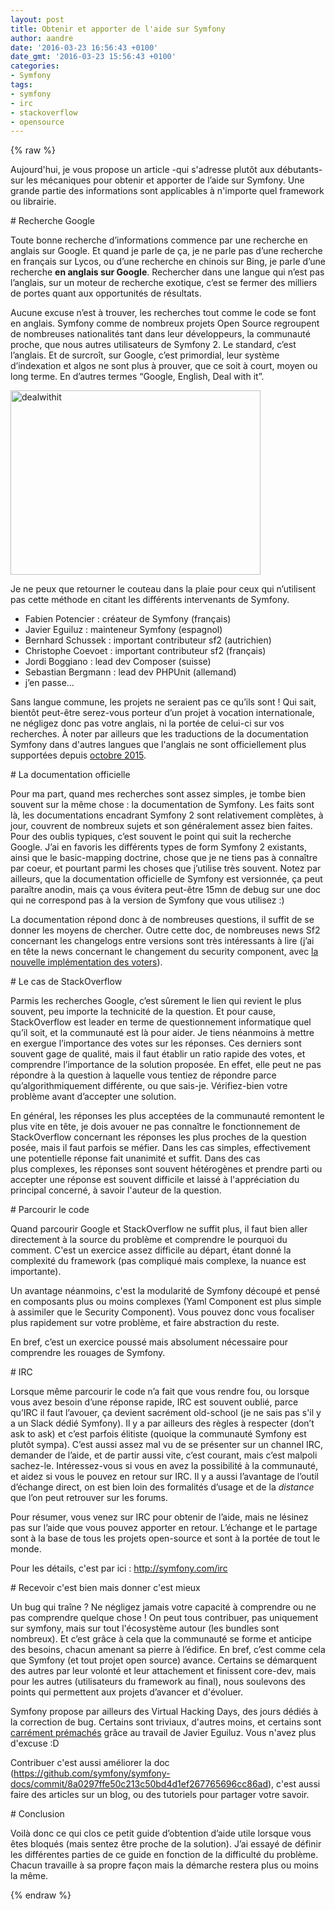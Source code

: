 ```yaml
---
layout: post
title: Obtenir et apporter de l'aide sur Symfony
author: aandre
date: '2016-03-23 16:56:43 +0100'
date_gmt: '2016-03-23 15:56:43 +0100'
categories:
- Symfony
tags:
- symfony
- irc
- stackoverflow
- opensource
---
```

{% raw %}
<p>Aujourd'hui, je vous propose un article -qui s'adresse plutôt aux débutants- sur les mécaniques pour obtenir et apporter de l’aide sur Symfony. Une grande partie des informations sont applicables à n'importe quel framework ou librairie.</p>
# Recherche Google
<p>Toute bonne recherche d’informations commence par une recherche en anglais sur Google. Et quand je parle de ça, je ne parle pas d’une recherche en français sur Lycos, ou d’une recherche en chinois sur Bing, je parle d’une recherche <strong>en anglais sur Google</strong>. Rechercher dans une langue qui n’est pas l’anglais, sur un moteur de recherche exotique, c’est se fermer des milliers de portes quant aux opportunités de résultats.</p>
<p>Aucune excuse n’est à trouver, les recherches tout comme le code se font en anglais. Symfony comme de nombreux projets Open Source regroupent de nombreuses nationalités tant dans leur développeurs, la communauté proche, que nous autres utilisateurs de Symfony 2. Le standard, c’est l’anglais. Et de surcroît, sur Google, c’est primordial, leur système d’indexation et algos ne sont plus à prouver, que ce soit à court, moyen ou long terme. En d’autres termes “Google, English, Deal with it”.</p>
<p><a href="http://blog.eleven-labs.com/wp-content/uploads/2016/03/dealwithit.gif" rel="attachment wp-att-1656"><img class="aligncenter wp-image-1656 size-full" src="http://blog.eleven-labs.com/wp-content/uploads/2016/03/dealwithit.gif" alt="dealwithit" width="400" height="295" /></a></p>
<p>Je ne peux que retourner le couteau dans la plaie pour ceux qui n’utilisent pas cette méthode en citant les différents intervenants de Symfony.</p>
<ul>
<li>Fabien Potencier : créateur de Symfony (français)</li>
<li>Javier Eguiluz : mainteneur Symfony (espagnol)</li>
<li>Bernhard Schussek : important contributeur sf2 (autrichien)</li>
<li>Christophe Coevoet : important contributeur sf2 (français)</li>
<li>Jordi Boggiano : lead dev Composer (suisse)</li>
<li>Sebastian Bergmann : lead dev PHPUnit (allemand)</li>
<li>j’en passe…</li>
</ul>
<p>Sans langue commune, les projets ne seraient pas ce qu’ils sont ! Qui sait, bientôt peut-être serez-vous porteur d’un projet à vocation internationale, ne négligez donc pas votre anglais, ni la portée de celui-ci sur vos recherches. À noter par ailleurs que les traductions de la documentation Symfony dans d'autres langues que l'anglais ne sont officiellement plus supportées depuis <a href="http://symfony.com/blog/discontinuing-the-symfony-community-translations">octobre 2015</a>.</p>
# La documentation officielle
<p>Pour ma part, quand mes recherches sont assez simples, je tombe bien souvent sur la même chose : la documentation de Symfony. Les faits sont là, les documentations encadrant Symfony 2 sont relativement complètes, à jour, couvrent de nombreux sujets et son généralement assez bien faites. Pour des oublis typiques, c’est souvent le point qui suit la recherche Google. J’ai en favoris les différents types de form Symfony 2 existants, ainsi que le basic-mapping doctrine, chose que je ne tiens pas à connaître par coeur, et pourtant parmi les choses que j’utilise très souvent. Notez par ailleurs, que la documentation officielle de Symfony est versionnée, ça peut paraître anodin, mais ça vous évitera peut-être 15mn de debug sur une doc qui ne correspond pas à la version de Symfony que vous utilisez :)</p>
<p>La documentation répond donc à de nombreuses questions, il suffit de se donner les moyens de chercher. Outre cette doc, de nombreuses news Sf2 concernant les changelogs entre versions sont très intéressants à lire (j’ai en tête la news concernant le changement du security component, avec <a href="http://symfony.com/blog/new-in-symfony-2-6-simpler-security-voters">la nouvelle implémentation des voters</a>).</p>
# Le cas de StackOverflow
<p>Parmis les recherches Google, c’est sûrement le lien qui revient le plus souvent, peu importe la technicité de la question. Et pour cause, StackOverflow est leader en terme de questionnement informatique quel qu’il soit, et la communauté est là pour aider. Je tiens néanmoins à mettre en exergue l’importance des votes sur les réponses. Ces derniers sont souvent gage de qualité, mais il faut établir un ratio rapide des votes, et comprendre l’importance de la solution proposée. En effet, elle peut ne pas répondre à la question à laquelle vous tentiez de répondre parce qu’algorithmiquement différente, ou que sais-je. Vérifiez-bien votre problème avant d’accepter une solution.</p>
<p>En général, les réponses les plus acceptées de la communauté remontent le plus vite en tête, je dois avouer ne pas connaître le fonctionnement de StackOverflow concernant les réponses les plus proches de la question posée, mais il faut parfois se méfier. Dans les cas simples, effectivement une potentielle réponse fait unanimité et suffit. Dans des cas plus complexes, les réponses sont souvent hétérogènes et prendre parti ou accepter une réponse est souvent difficile et laissé à l'appréciation du principal concerné, à savoir l'auteur de la question.</p>
# Parcourir le code
<p>Quand parcourir Google et StackOverflow ne suffit plus, il faut bien aller directement à la source du problème et comprendre le pourquoi du comment. C'est un exercice assez difficile au départ, étant donné la complexité du framework (pas compliqué mais complexe, la nuance est importante).</p>
<p>Un avantage néanmoins, c'est la modularité de Symfony découpé et pensé en composants plus ou moins complexes (Yaml Component est plus simple à assimiler que le Security Component). Vous pouvez donc vous focaliser plus rapidement sur votre problème, et faire abstraction du reste.</p>
<p>En bref, c’est un exercice poussé mais absolument nécessaire pour comprendre les rouages de Symfony.</p>
# IRC
<p>Lorsque même parcourir le code n’a fait que vous rendre fou, ou lorsque vous avez besoin d’une réponse rapide, IRC est souvent oublié, parce qu’IRC il faut l’avouer, ça devient sacrément old-school (je ne sais pas s'il y a un Slack dédié Symfony). Il y a par ailleurs des règles à respecter (don’t ask to ask) et c’est parfois élitiste (quoique la communauté Symfony est plutôt sympa). C’est aussi assez mal vu de se présenter sur un channel IRC, demander de l’aide, et de partir aussi vite, c’est courant, mais c’est malpoli sachez-le. Intéressez-vous si vous en avez la possibilité à la communauté, et aidez si vous le pouvez en retour sur IRC. Il y a aussi l’avantage de l’outil d’échange direct, on est bien loin des formalités d’usage et de la <em>distance</em> que l’on peut retrouver sur les forums.</p>
<p>Pour résumer, vous venez sur IRC pour obtenir de l’aide, mais ne lésinez pas sur l’aide que vous pouvez apporter en retour. L’échange et le partage sont à la base de tous les projets open-source et sont à la portée de tout le monde.</p>
<p>Pour les détails, c'est par ici : <a href="http://symfony.com/irc">http://symfony.com/irc</a></p>
# Recevoir c'est bien mais donner c'est mieux
<p>Un bug qui traîne ? Ne négligez jamais votre capacité à comprendre ou ne pas comprendre quelque chose ! On peut tous contribuer, pas uniquement sur symfony, mais sur tout l'écosystème autour (les bundles sont nombreux). Et c’est grâce à cela que la communauté se forme et anticipe des besoins, chacun amenant sa pierre à l’édifice. En bref, c’est comme cela que Symfony (et tout projet open source) avance. Certains se démarquent des autres par leur volonté et leur attachement et finissent core-dev, mais pour les autres (utilisateurs du framework au final), nous soulevons des points qui permettent aux projets d’avancer et d'évoluer.</p>
<p>Symfony propose par ailleurs des Virtual Hacking Days, des jours dédiés à la correction de bug. Certains sont triviaux, d'autres moins, et certains sont <a href="https://github.com/symfony/symfony/issues/18088">carrément prémachés</a> grâce au travail de Javier Eguiluz. Vous n'avez plus d'excuse :D</p>
<p>Contribuer c'est aussi améliorer la doc (<a href="https://github.com/symfony/symfony-docs/commit/8a0297ffe50c213c50bd4d1ef267765696cc86ad">https://github.com/symfony/symfony-docs/commit/8a0297ffe50c213c50bd4d1ef267765696cc86ad</a>), c'est aussi faire des articles sur un blog, ou des tutoriels pour partager votre savoir.</p>
# Conclusion
<p>Voilà donc ce qui clos ce petit guide d’obtention d’aide utile lorsque vous êtes bloqués (mais sentez être proche de la solution). J’ai essayé de définir les différentes parties de ce guide en fonction de la difficulté du problème. Chacun travaille à sa propre façon mais la démarche restera plus ou moins la même.</p>
{% endraw %}

